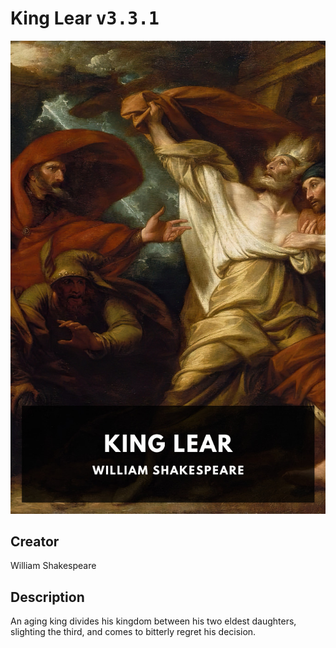 
# King Lear <kbd>v3.3.1</kbd>

<center>
  <img src="./cover-1024.jpg"/>
</center>

## Creator
William Shakespeare

## Description
An aging king divides his kingdom between his two eldest daughters, slighting the third, and comes to bitterly regret his decision.
